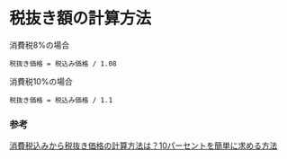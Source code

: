 # 税抜き額の計算方法

消費税8%の場合

`税抜き価格 = 税込み価格 / 1.08`

消費税10%の場合

`税抜き価格 = 税込み価格 / 1.1`

### 参考

[消費税込みから税抜き価格の計算方法は？10パーセントを簡単に求める方法](https://ashiyakaikei.com/consumption-tax-excluded/)